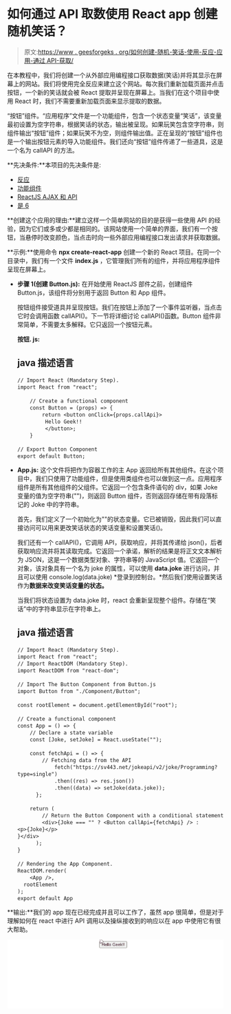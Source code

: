 # 如何通过 API 取数使用 React app 创建随机笑话？

> 原文:[https://www . geesforgeks . org/如何创建-随机-笑话-使用-反应-应用-通过 API-获取/](https://www.geeksforgeeks.org/how-to-create-a-random-joke-using-react-app-through-api-fetching/)

在本教程中，我们将创建一个从外部应用编程接口获取数据(笑话)并将其显示在屏幕上的网站。我们将使用完全反应来建立这个网站。每次我们重新加载页面并点击按钮，一个新的笑话就会被 React 提取并呈现在屏幕上。当我们在这个项目中使用 React 时，我们不需要重新加载页面来显示提取的数据。

“按钮”组件。“应用程序”文件是一个功能组件，包含一个状态变量“笑话”，该变量最初设置为空字符串，根据笑话的状态，输出被呈现。如果玩笑包含空字符串，则组件输出“按钮”组件；如果玩笑不为空，则组件输出值。正在呈现的“按钮”组件也是一个输出按钮元素的导入功能组件。我们还向“按钮”组件传递了一些道具，这是一个名为 callAPI 的方法。

**先决条件:**本项目的先决条件是:

*   [反应](https://www.geeksforgeeks.org/react-js-introduction-working/)
*   [功能组件](https://www.geeksforgeeks.org/reactjs-functional-components/)
*   [ReactJS AJAX 和 API](https://www.geeksforgeeks.org/reactjs-ajax-and-api/)
*   [是 6](https://www.geeksforgeeks.org/introduction-to-es6/)

**创建这个应用的理由:**建立这样一个简单网站的目的是获得一些使用 API 的经验，因为它们或多或少都是相同的。该网站使用一个简单的界面，我们有一个按钮，当悬停时改变颜色，当点击时向一些外部应用编程接口发出请求并获取数据。

**示例:**使用命令 **npx create-react-app** 创建一个新的 React 项目。在同一个目录中，我们有一个文件 **index.js** ，它管理我们所有的组件，并将应用程序组件呈现在屏幕上。

*   **步骤 1(创建 Button.js):** 在开始使用 ReactJS 部件之前，创建组件 Button.js，该组件将分别用于返回 Button 和 App 组件。

    按钮组件接受道具并呈现按钮。我们在按钮上添加了一个事件监听器，当点击它时会调用函数 callAPI()。下一节将详细讨论 callAPI()函数。Button 组件非常简单，不需要太多解释。它只返回一个按钮元素。

    **按钮. js:**

    ## java 描述语言

    ```
    // Import React (Mandatory Step).
    import React from "react";

        // Create a functional component
        const Button = (props) => {
            return <button onClick={props.callApi}>
             Hello Geek!!
             </button>;
        }

    // Export Button Component
    export default Button;
    ```

*   **App.js:** 这个文件将把作为容器工作的主 App 返回给所有其他组件。在这个项目中，我们只使用了功能组件，但是使用类组件也可以做到这一点。应用程序组件是所有其他组件的父组件。它返回一个包含条件语句的 div，如果 Joke 变量的值为空字符串("")，则返回 Button 组件，否则返回存储在带有段落标记的 Joke 中的字符串。

    首先，我们定义了一个初始化为""的状态变量。它已被销毁，因此我们可以直接访问可以用来更改笑话状态的笑话变量和设置笑话()。

    我们还有一个 callAPI()，它调用 API，获取响应，并将其传递给 json()，后者获取响应流并将其读取完成。它返回一个承诺，解析的结果是将正文文本解析为 JSON，这是一个数据类型对象、字符串等的 JavaScript 值。它返回一个对象，该对象具有一个名为 joke 的属性，可以使用 **data.joke** 进行访问，并且可以使用 console.log(data.joke) *登录到控制台。*然后我们使用设置笑话作为**数据来改变笑话变量的状态。**

    当我们将状态设置为 data.joke 时，react 会重新呈现整个组件。存储在“笑话”中的字符串显示在字符串上。

    ## java 描述语言

    ```
    // Import React (Mandatory Step).
    import React from "react";
    // Import ReactDOM (Mandatory Step).
    import ReactDOM from "react-dom";

    // Import The Button Component from Button.js 
    import Button from "./Component/Button";

    const rootElement = document.getElementById("root");

    // Create a functional component
    const App = () => {
        // Declare a state variable
        const [Joke, setJoke] = React.useState("");

        const fetchApi = () => {
            // Fetching data from the API
                fetch("https://sv443.net/jokeapi/v2/joke/Programming?type=single")
                .then((res) => res.json())
                .then((data) => setJoke(data.joke));
          };

        return (
            // Return the Button Component with a conditional statement
            <div>{Joke === "" ? <Button callApi={fetchApi} /> : 
    <p>{Joke}</p>
    }</div>
          );
    }

    // Rendering the App Component.
    ReactDOM.render(
        <App />,
      rootElement
    );
    export default App
    ```

**输出:**我们的 app 现在已经完成并且可以工作了，虽然 app 很简单，但是对于理解如何在 react 中进行 API 调用以及操纵接收到的响应以在 app 中使用它有很大帮助。

![](img/7444cb6255af0ab7d15ea53f7cea41bd.png)